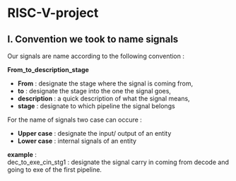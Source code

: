 # RISC-V-project
## I. Convention we took to name signals
Our signals are name according to the following convention :  

__**From_to_description_stage**__  

- **From** : designate the stage where the signal is coming from,  
- **to** : designate the stage into the one the signal goes,  
- **description** : a quick description of what the signal means,  
- **stage** : designate to which pipeline the signal belongs  

For the name of signals two case can occure :  

- **Upper case** : designate the input/ output of an entity
- **Lower case** : internal signals of an entity  

__example__ :  
    dec_to_exe_cin_stg1 : designate the signal carry in coming from decode and going to exe of the first pipeline.


